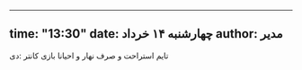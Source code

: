 ----------
time: "13:30"
date: چهارشنبه ۱۴ خرداد
author: مدیر
----------
تایم استراحت و صرف نهار و احیانا بازی کانتر :دی 
